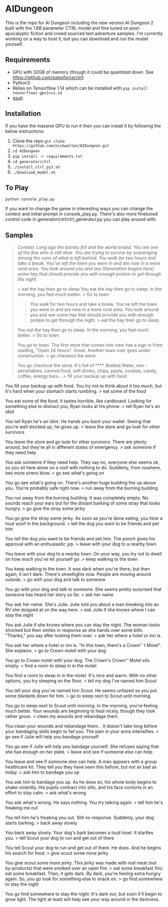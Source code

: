 # AIDungeon

This is the repo for AI Dungeon including the new version AI Dungeon 2 built with the 1.6B parameter CTRL model and fine tuned on post-apocalyptic fiction and crowd sourced text adventure samples. I'm currently working on a way to host it, but you can download and run the model yourself.

## Requirements
- GPU with 32GB of memory (though it could be quantized down. See https://github.com/salesforce/ctrl)
- Python3
- Relies on Tensorflow 1.14 which can be installed with `pip install tensorflow[-gpu]==1.14`
- [gsuti](https://cloud.google.com/storage/docs/gsutil_install)

## Installation
If you have the massive GPU to run it then you can install it by following the below instructions:
1. Clone the repo `git clone https://github.com/nickwalton/AIDungeon.git`
2. `cd AIDungeon`
3. `pip install -r requirements.txt`
4. `cd generator/ctrl`
5. `./install_ctrl_py3.sh`
6. `./download_model.sh`

## To Play
`python console_play.py`

If you want to change the game in interesting ways you can change the context and initial prompt in console_play.py. There's also more finetuned control code in generator/ctrl/ctrl_generator.py you can play around with. 

## Samples

> *Context: Long ago the bombs fell and the world ended. You are one of the few who is still alive. You are trying to survive by scavenging among the ruins of what is left behind. You walk for two hours and take a break. You've left the town you were in and are now in a more rural area. You look around you and see [Generation begins here] some hay that should provide you with enough protein to get through the night.*
>
> \> eat the hay then go to sleep
> You eat the hay then go to sleep. In the morning, you feel much better.
>\> Go to town
>
>> You walk for two hours and take a break. You've left the town you were in and are now in a more rural area. You look around you and see some hay that should provide you with enough protein to get through the night.
>\> eat the hay then go to sleep
> 
> You eat the hay then go to sleep. In the morning, you feel much better.
>\> Go to town
> 
> You go to town. The first store that comes into view has a sign in front reading, "Open 24 Hours". Great. Another town over goes under construction.
>\> go checkout the store
> 
>You go checkout the store. It's full of \*\*\*\*. Bottled Water, non - perishables, canned food, soft drinks, chips, pasta, cookies, candy, coffee, energy bars...
>\> fill your backup up with food
>
You fill your backup up with food. You try not to think about it too much, but it's hard when your stomach starts rumbling.
\> eat some of the food

 You eat some of the food. It tastes horrible, like cardboard. Looking for something else to distract you, Ryan looks at his phone.
\> tell Ryan he's an idiot

 You tell Ryan he's an idiot. He hands you back your wallet. Seeing that you're well stocked up, he gives up.
\> leave the store and go look for other survivors

 You leave the store and go look for other survivors. There are plenty around, but they're all in different states of emergency.
\> ask someone if they need help

 You ask someone if they need help. They say no, everyone else seems ok, so you sit here alone on a roof with nothing to do. Suddenly, from nowhere, two more sirens blow.
\> go see what's going on

 You go see what's going on. There's another huge building fire up above you. You're probably safe right now.
\> run away from the burning building

 You run away from the burning building. It was completely empty. No sounds reach your ears but for the distant barking of some stray that looks hungry.
\> go give the stray some jerky

 You go give the stray some jerky. As soon as you're done eating, you hear a loud woof in the background.
\> tell the dog you want to be friends and pet him

 You tell the dog you want to be friends and pet him. The pooch gives his approval with an enthusiastic yip.
\> leave with your dog to a nearby town

 You leave with your dog to a nearby town. On your way, you try not to dwell on how much you've let yourself go.
\> keep walking to the town

 You keep walking to the town. It was dark when you're there, but then again, it isn't dark. There's streetlights now. People are moving around outside.
\> go with your dog and talk to someone

 You go with your dog and talk to someone. She seems pretty surprised that someone has heard her story so far.
\> ask her name

 You ask her name. She's Julie. Julie told you about a man breaking into an RV she stopped at on the way here.
\> ask Julie if she knows where I can stay the night

 You ask Julie if she knows where you can stay the night. The woman looks shocked but then smiles in response as she hands over some bills. "Thanks," you say after looking them over.
\> ask her where a hotel or inn is.

 You ask her where a hotel or inn is. "In this town, there's a Crown'' t Motel". She explains. 
\> go to Crown motel with your dog

 You go to Crown motel with your dog. The Crown's Crown'' Motel sits empty.
\> find a room to sleep in in the motel

 You find a room to sleep in in the motel. It's nice and warm. With no other options, you try sleeping on the floor.
\> tell my dog I've named him Scout 

 You tell your dog you've named him Scout. He seems unfazed so you put some blankets down for him.
\> go to sleep next to Scout until morning

 You go to sleep next to Scout until morning. In the morning, you're feeling much better. Your wounds are beginning to heal nicely, though they look rather gross.
\> clean my wounds and rebandage them. 

 You clean your wounds and rebandage them. . It doesn't take long before your bandaging skills begin to fail you. The pain in your arms intensifies.
\> go see if Julie will help you bandage yourself

 You go see if Julie will help you bandage yourself. She refuses saying that she has enough on her plate.
\> leave and see if someone else can help

 You leave and see if someone else can help. A man appears with a group healthcare kit. They tell you they have seen this before, but not as bad as today.
\> ask him to bandage you up

 You ask him to bandage you up. As he does so, his whole body begins to shake violently. His pupils contract into slits, and his face contorts in an effort to stay calm.
\> ask what's wrong

 You ask what's wrong. He says nothing. You try talking again. 
\> tell him he's freaking me out

 You tell him he's freaking you out. Still no response. Suddenly, your dog starts barking.
\> back away slowly

 You back away slowly. Your dog's bark becomes a loud howl. It startles you.
\> tell Scout your dog to run and get out of there

 You tell Scout your dog to run and get out of there. He does. And he begins his search for food.
\> give scout some more jerky

 You give scout some more jerky. This jerky was made with real meat (not by-products) that were smoked over an open fire.
\> eat some breakfast
 You eat some breakfast. Then, it gets dark. By dark, you're feeling extra hungry again. So, you go look for something else to snack on.
\> go find somewhere to stay the night

 You go find somewhere to stay the night. It's dark out, but soon it'll begin to grow light. The light at least will help see your way around in the darkness.

